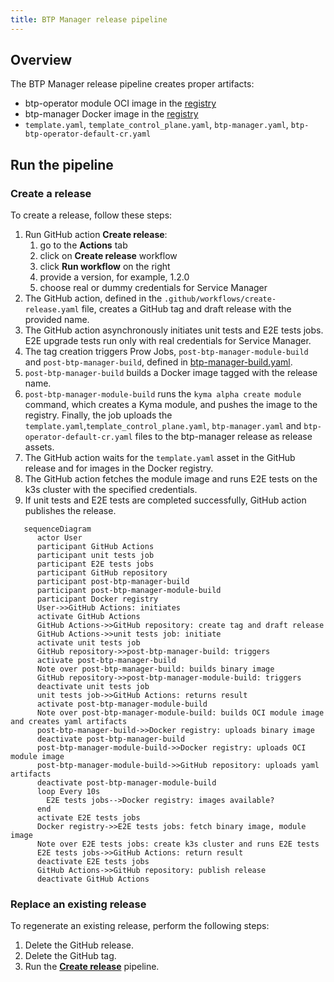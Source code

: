 ```yaml
---
title: BTP Manager release pipeline
---
```


## Overview

The BTP Manager release pipeline creates proper artifacts:
 - btp-operator module OCI image in the [registry](https://console.cloud.google.com/artifacts/docker/kyma-project/europe/prod/btp-manager)
 - btp-manager Docker image in the [registry](http://europe-docker.pkg.dev/kyma-project/prod/unsigned/component-descriptors/kyma.project.io/module/btp-operator)
 - `template.yaml`, `template_control_plane.yaml`, `btp-manager.yaml`, `btp-btp-operator-default-cr.yaml`

## Run the pipeline

### Create a release
To create a release, follow these steps:

1. Run GitHub action **Create release**: 
   1. go to the **Actions** tab
   2. click on **Create release** workflow 
   3. click  **Run workflow** on the right
   4. provide a version, for example, 1.2.0
   5. choose real or dummy credentials for Service Manager
2. The GitHub action, defined in the `.github/workflows/create-release.yaml` file, creates a GitHub tag and draft release with the provided name.
3. The GitHub action asynchronously initiates unit tests and E2E tests jobs. E2E upgrade tests run only with real credentials for Service Manager.
4. The tag creation triggers Prow Jobs, `post-btp-manager-module-build` and `post-btp-manager-build`, defined in [btp-manager-build.yaml](https://github.com/kyma-project/test-infra/blob/main/prow/jobs/btp-manager/btp-manager-build.yaml).
5. `post-btp-manager-build` builds a Docker image tagged with the release name.
6. `post-btp-manager-module-build` runs the `kyma alpha create module` command, which creates a Kyma module, and pushes the image to the registry. 
Finally, the job uploads the `template.yaml`,`template_control_plane.yaml`, `btp-manager.yaml` and `btp-operator-default-cr.yaml` files to the btp-manager release as release assets.
7. The GitHub action waits for the `template.yaml` asset in the GitHub release and for images in the Docker registry.
8. The GitHub action fetches the module image and runs E2E tests on the k3s cluster with the specified credentials. 
9. If unit tests and E2E tests are completed successfully, GitHub action publishes the release.

```mermaid
   sequenceDiagram
      actor User
      participant GitHub Actions
      participant unit tests job
      participant E2E tests jobs
      participant GitHub repository
      participant post-btp-manager-build
      participant post-btp-manager-module-build
      participant Docker registry
      User->>GitHub Actions: initiates
      activate GitHub Actions   
      GitHub Actions->>GitHub repository: create tag and draft release
      GitHub Actions->>unit tests job: initiate
      activate unit tests job
      GitHub repository->>post-btp-manager-build: triggers
      activate post-btp-manager-build
      Note over post-btp-manager-build: builds binary image
      GitHub repository->>post-btp-manager-module-build: triggers
      deactivate unit tests job
      unit tests job->>GitHub Actions: returns result
      activate post-btp-manager-module-build
      Note over post-btp-manager-module-build: builds OCI module image and creates yaml artifacts
      post-btp-manager-build->>Docker registry: uploads binary image 
      deactivate post-btp-manager-build
      post-btp-manager-module-build->>Docker registry: uploads OCI module image
      post-btp-manager-module-build->>GitHub repository: uploads yaml artifacts
      deactivate post-btp-manager-module-build
      loop Every 10s
        E2E tests jobs-->Docker registry: images available?
      end
      activate E2E tests jobs
      Docker registry->>E2E tests jobs: fetch binary image, module image
      Note over E2E tests jobs: create k3s cluster and runs E2E tests
      E2E tests jobs->>GitHub Actions: return result
      deactivate E2E tests jobs
      GitHub Actions->>GitHub repository: publish release
      deactivate GitHub Actions
```

### Replace an existing release

To regenerate an existing release, perform the following steps:

1. Delete the GitHub release.
2. Delete the GitHub tag.
3. Run the [**Create release**](#create-a-release) pipeline. 

